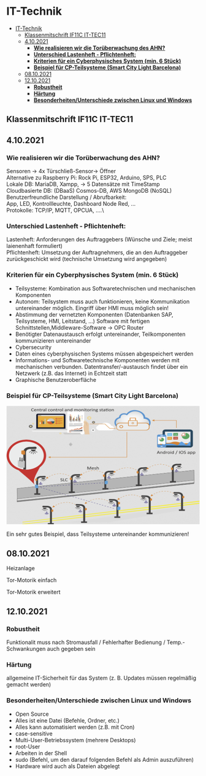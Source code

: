 # IT-Technik

- [IT-Technik](#it-technik)
  - [Klassenmitschrift IF11C IT-TEC11](#klassenmitschrift-if11c-it-tec11)
  - [4.10.2021](#4102021)
    - [**Wie realisieren wir die Torüberwachung des AHN?**](#wie-realisieren-wir-die-torüberwachung-des-ahn)
    - [**Unterschied Lastenheft - Pflichtenheft:**](#unterschied-lastenheft---pflichtenheft)
    - [**Kriterien für ein Cyberphysisches System (min. 6 Stück)**](#kriterien-für-ein-cyberphysisches-system-min-6-stück)
    - [**Beispiel für CP-Teilsysteme (Smart City Light Barcelona)**](#beispiel-für-cp-teilsysteme-smart-city-light-barcelona)
  - [08.10.2021](#08102021)
  - [12.10.2021](#12102021)
    - [**Robustheit**](#robustheit)
    - [**Härtung**](#härtung)
    - [**Besonderheiten/Unterschiede zwischen Linux und Windows**](#besonderheitenunterschiede-zwischen-linux-und-windows)

## Klassenmitschrift IF11C IT-TEC11

## 4.10.2021

### **Wie realisieren wir die Torüberwachung des AHN?**

Sensoren → 4x Türschließ-Sensor→ Öffner\
Alternative zu Raspberry Pi: Rock Pi, ESP32, Arduino, SPS, PLC\
Lokale DB: MariaDB, Xampp, → 5 Datensätze mit TimeStamp\
Cloudbasierte DB: (DBaaS) Cosmos-DB, AWS MongoDB (NoSQL)\
Benutzerfreundliche Darstellung / Abrufbarkeit:\
App, LED, Kontrollleuchte, Dashboard Node Red, …\
Protokolle: TCP/IP, MQTT, OPCUA, ….\

### **Unterschied Lastenheft - Pflichtenheft:**

Lastenheft: Anforderungen des Auftraggebers (Wünsche und Ziele; meist laienenhaft formuliert)\
Pflichtenheft: Umsetzung der Auftragnehmers, die an den Auftraggeber zurückgeschickt wird (technische Umsetzung wird angegeben)

### **Kriterien für ein Cyberphysisches System (min. 6 Stück)**

- Teilsysteme:  Kombination aus Softwaretechnischen und mechanischen Komponenten
- Autonom: Teilsystem muss auch funktionieren, keine Kommunikation untereinander möglich.  Eingriff über HMI muss möglich sein!
- Abstimmung der vernetzten Komponenten (Datenbanken SAP, Teilsysteme, HMI, Leitstand, ...) Software mit fertigen Schnittstellen,Middleware-Software → OPC Router
- Benötigter Datenaustausch erfolgt untereinander, Teilkomponenten kommunizieren untereinander
- Cybersecurity
- Daten eines cyberphysischen Systems müssen abgespeichert werden
- Informations- und Softwaretechnische Komponenten werden mit mechanischen verbunden. Datentransfer/-austausch findet über ein Netzwerk (z.B. das Internet) in Echtzeit statt
- Graphische Benutzeroberfläche

### **Beispiel für CP-Teilsysteme (Smart City Light Barcelona)**

![CP-Example](./image/README/cp-example.png)

Ein sehr gutes Beispiel, dass Teilsysteme untereinander kommunizieren!

## 08.10.2021

Heizanlage

Tor-Motorik einfach

Tor-Motorik erweitert

## 12.10.2021

### **Robustheit**

Funktionalit muss nach Stromausfall / Fehlerhafter Bedienung / Temp.-Schwankungen auch gegeben sein

### **Härtung**

allgemeine IT-Sicherheit für das System (z. B. Updates müssen regelmäßig gemacht werden)

### **Besonderheiten/Unterschiede zwischen Linux und Windows**

- Open Source
- Alles ist eine Datei (Befehle, Ordner, etc.)
- Alles kann automatisiert werden (z.B. mit Cron)
- case-sensitive
- Multi-User-Betriebssystem (mehrere Desktops)
- root-User
- Arbeiten in der Shell
- sudo (Befehl, um den darauf folgenden Befehl als Admin auszuführen)
- Hardware wird auch als Dateien abgelegt
